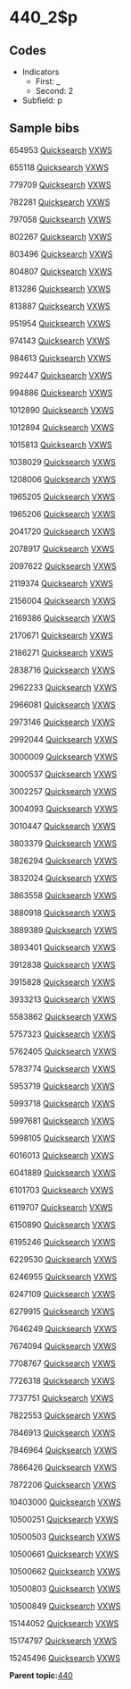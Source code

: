 # 440\_2$p

## Codes

-   Indicators
    -   First: \_
    -   Second: 2
-   Subfield: p

## Sample bibs

654953 [Quicksearch](https://search.library.yale.edu/catalog/654953) [VXWS](http://prodorbis.library.yale.edu:7014/vxws/GetHoldingsService?bibId=654953)

655118 [Quicksearch](https://search.library.yale.edu/catalog/655118) [VXWS](http://prodorbis.library.yale.edu:7014/vxws/GetHoldingsService?bibId=655118)

779709 [Quicksearch](https://search.library.yale.edu/catalog/779709) [VXWS](http://prodorbis.library.yale.edu:7014/vxws/GetHoldingsService?bibId=779709)

782281 [Quicksearch](https://search.library.yale.edu/catalog/782281) [VXWS](http://prodorbis.library.yale.edu:7014/vxws/GetHoldingsService?bibId=782281)

797058 [Quicksearch](https://search.library.yale.edu/catalog/797058) [VXWS](http://prodorbis.library.yale.edu:7014/vxws/GetHoldingsService?bibId=797058)

802267 [Quicksearch](https://search.library.yale.edu/catalog/802267) [VXWS](http://prodorbis.library.yale.edu:7014/vxws/GetHoldingsService?bibId=802267)

803496 [Quicksearch](https://search.library.yale.edu/catalog/803496) [VXWS](http://prodorbis.library.yale.edu:7014/vxws/GetHoldingsService?bibId=803496)

804807 [Quicksearch](https://search.library.yale.edu/catalog/804807) [VXWS](http://prodorbis.library.yale.edu:7014/vxws/GetHoldingsService?bibId=804807)

813286 [Quicksearch](https://search.library.yale.edu/catalog/813286) [VXWS](http://prodorbis.library.yale.edu:7014/vxws/GetHoldingsService?bibId=813286)

813887 [Quicksearch](https://search.library.yale.edu/catalog/813887) [VXWS](http://prodorbis.library.yale.edu:7014/vxws/GetHoldingsService?bibId=813887)

951954 [Quicksearch](https://search.library.yale.edu/catalog/951954) [VXWS](http://prodorbis.library.yale.edu:7014/vxws/GetHoldingsService?bibId=951954)

974143 [Quicksearch](https://search.library.yale.edu/catalog/974143) [VXWS](http://prodorbis.library.yale.edu:7014/vxws/GetHoldingsService?bibId=974143)

984613 [Quicksearch](https://search.library.yale.edu/catalog/984613) [VXWS](http://prodorbis.library.yale.edu:7014/vxws/GetHoldingsService?bibId=984613)

992447 [Quicksearch](https://search.library.yale.edu/catalog/992447) [VXWS](http://prodorbis.library.yale.edu:7014/vxws/GetHoldingsService?bibId=992447)

994886 [Quicksearch](https://search.library.yale.edu/catalog/994886) [VXWS](http://prodorbis.library.yale.edu:7014/vxws/GetHoldingsService?bibId=994886)

1012890 [Quicksearch](https://search.library.yale.edu/catalog/1012890) [VXWS](http://prodorbis.library.yale.edu:7014/vxws/GetHoldingsService?bibId=1012890)

1012894 [Quicksearch](https://search.library.yale.edu/catalog/1012894) [VXWS](http://prodorbis.library.yale.edu:7014/vxws/GetHoldingsService?bibId=1012894)

1015813 [Quicksearch](https://search.library.yale.edu/catalog/1015813) [VXWS](http://prodorbis.library.yale.edu:7014/vxws/GetHoldingsService?bibId=1015813)

1038029 [Quicksearch](https://search.library.yale.edu/catalog/1038029) [VXWS](http://prodorbis.library.yale.edu:7014/vxws/GetHoldingsService?bibId=1038029)

1208006 [Quicksearch](https://search.library.yale.edu/catalog/1208006) [VXWS](http://prodorbis.library.yale.edu:7014/vxws/GetHoldingsService?bibId=1208006)

1965205 [Quicksearch](https://search.library.yale.edu/catalog/1965205) [VXWS](http://prodorbis.library.yale.edu:7014/vxws/GetHoldingsService?bibId=1965205)

1965206 [Quicksearch](https://search.library.yale.edu/catalog/1965206) [VXWS](http://prodorbis.library.yale.edu:7014/vxws/GetHoldingsService?bibId=1965206)

2041720 [Quicksearch](https://search.library.yale.edu/catalog/2041720) [VXWS](http://prodorbis.library.yale.edu:7014/vxws/GetHoldingsService?bibId=2041720)

2078917 [Quicksearch](https://search.library.yale.edu/catalog/2078917) [VXWS](http://prodorbis.library.yale.edu:7014/vxws/GetHoldingsService?bibId=2078917)

2097622 [Quicksearch](https://search.library.yale.edu/catalog/2097622) [VXWS](http://prodorbis.library.yale.edu:7014/vxws/GetHoldingsService?bibId=2097622)

2119374 [Quicksearch](https://search.library.yale.edu/catalog/2119374) [VXWS](http://prodorbis.library.yale.edu:7014/vxws/GetHoldingsService?bibId=2119374)

2156004 [Quicksearch](https://search.library.yale.edu/catalog/2156004) [VXWS](http://prodorbis.library.yale.edu:7014/vxws/GetHoldingsService?bibId=2156004)

2169386 [Quicksearch](https://search.library.yale.edu/catalog/2169386) [VXWS](http://prodorbis.library.yale.edu:7014/vxws/GetHoldingsService?bibId=2169386)

2170671 [Quicksearch](https://search.library.yale.edu/catalog/2170671) [VXWS](http://prodorbis.library.yale.edu:7014/vxws/GetHoldingsService?bibId=2170671)

2186271 [Quicksearch](https://search.library.yale.edu/catalog/2186271) [VXWS](http://prodorbis.library.yale.edu:7014/vxws/GetHoldingsService?bibId=2186271)

2838716 [Quicksearch](https://search.library.yale.edu/catalog/2838716) [VXWS](http://prodorbis.library.yale.edu:7014/vxws/GetHoldingsService?bibId=2838716)

2962233 [Quicksearch](https://search.library.yale.edu/catalog/2962233) [VXWS](http://prodorbis.library.yale.edu:7014/vxws/GetHoldingsService?bibId=2962233)

2966081 [Quicksearch](https://search.library.yale.edu/catalog/2966081) [VXWS](http://prodorbis.library.yale.edu:7014/vxws/GetHoldingsService?bibId=2966081)

2973146 [Quicksearch](https://search.library.yale.edu/catalog/2973146) [VXWS](http://prodorbis.library.yale.edu:7014/vxws/GetHoldingsService?bibId=2973146)

2992044 [Quicksearch](https://search.library.yale.edu/catalog/2992044) [VXWS](http://prodorbis.library.yale.edu:7014/vxws/GetHoldingsService?bibId=2992044)

3000009 [Quicksearch](https://search.library.yale.edu/catalog/3000009) [VXWS](http://prodorbis.library.yale.edu:7014/vxws/GetHoldingsService?bibId=3000009)

3000537 [Quicksearch](https://search.library.yale.edu/catalog/3000537) [VXWS](http://prodorbis.library.yale.edu:7014/vxws/GetHoldingsService?bibId=3000537)

3002257 [Quicksearch](https://search.library.yale.edu/catalog/3002257) [VXWS](http://prodorbis.library.yale.edu:7014/vxws/GetHoldingsService?bibId=3002257)

3004093 [Quicksearch](https://search.library.yale.edu/catalog/3004093) [VXWS](http://prodorbis.library.yale.edu:7014/vxws/GetHoldingsService?bibId=3004093)

3010447 [Quicksearch](https://search.library.yale.edu/catalog/3010447) [VXWS](http://prodorbis.library.yale.edu:7014/vxws/GetHoldingsService?bibId=3010447)

3803379 [Quicksearch](https://search.library.yale.edu/catalog/3803379) [VXWS](http://prodorbis.library.yale.edu:7014/vxws/GetHoldingsService?bibId=3803379)

3826294 [Quicksearch](https://search.library.yale.edu/catalog/3826294) [VXWS](http://prodorbis.library.yale.edu:7014/vxws/GetHoldingsService?bibId=3826294)

3832024 [Quicksearch](https://search.library.yale.edu/catalog/3832024) [VXWS](http://prodorbis.library.yale.edu:7014/vxws/GetHoldingsService?bibId=3832024)

3863558 [Quicksearch](https://search.library.yale.edu/catalog/3863558) [VXWS](http://prodorbis.library.yale.edu:7014/vxws/GetHoldingsService?bibId=3863558)

3880918 [Quicksearch](https://search.library.yale.edu/catalog/3880918) [VXWS](http://prodorbis.library.yale.edu:7014/vxws/GetHoldingsService?bibId=3880918)

3889389 [Quicksearch](https://search.library.yale.edu/catalog/3889389) [VXWS](http://prodorbis.library.yale.edu:7014/vxws/GetHoldingsService?bibId=3889389)

3893401 [Quicksearch](https://search.library.yale.edu/catalog/3893401) [VXWS](http://prodorbis.library.yale.edu:7014/vxws/GetHoldingsService?bibId=3893401)

3912838 [Quicksearch](https://search.library.yale.edu/catalog/3912838) [VXWS](http://prodorbis.library.yale.edu:7014/vxws/GetHoldingsService?bibId=3912838)

3915828 [Quicksearch](https://search.library.yale.edu/catalog/3915828) [VXWS](http://prodorbis.library.yale.edu:7014/vxws/GetHoldingsService?bibId=3915828)

3933213 [Quicksearch](https://search.library.yale.edu/catalog/3933213) [VXWS](http://prodorbis.library.yale.edu:7014/vxws/GetHoldingsService?bibId=3933213)

5583862 [Quicksearch](https://search.library.yale.edu/catalog/5583862) [VXWS](http://prodorbis.library.yale.edu:7014/vxws/GetHoldingsService?bibId=5583862)

5757323 [Quicksearch](https://search.library.yale.edu/catalog/5757323) [VXWS](http://prodorbis.library.yale.edu:7014/vxws/GetHoldingsService?bibId=5757323)

5762405 [Quicksearch](https://search.library.yale.edu/catalog/5762405) [VXWS](http://prodorbis.library.yale.edu:7014/vxws/GetHoldingsService?bibId=5762405)

5783774 [Quicksearch](https://search.library.yale.edu/catalog/5783774) [VXWS](http://prodorbis.library.yale.edu:7014/vxws/GetHoldingsService?bibId=5783774)

5953719 [Quicksearch](https://search.library.yale.edu/catalog/5953719) [VXWS](http://prodorbis.library.yale.edu:7014/vxws/GetHoldingsService?bibId=5953719)

5993718 [Quicksearch](https://search.library.yale.edu/catalog/5993718) [VXWS](http://prodorbis.library.yale.edu:7014/vxws/GetHoldingsService?bibId=5993718)

5997681 [Quicksearch](https://search.library.yale.edu/catalog/5997681) [VXWS](http://prodorbis.library.yale.edu:7014/vxws/GetHoldingsService?bibId=5997681)

5998105 [Quicksearch](https://search.library.yale.edu/catalog/5998105) [VXWS](http://prodorbis.library.yale.edu:7014/vxws/GetHoldingsService?bibId=5998105)

6016013 [Quicksearch](https://search.library.yale.edu/catalog/6016013) [VXWS](http://prodorbis.library.yale.edu:7014/vxws/GetHoldingsService?bibId=6016013)

6041889 [Quicksearch](https://search.library.yale.edu/catalog/6041889) [VXWS](http://prodorbis.library.yale.edu:7014/vxws/GetHoldingsService?bibId=6041889)

6101703 [Quicksearch](https://search.library.yale.edu/catalog/6101703) [VXWS](http://prodorbis.library.yale.edu:7014/vxws/GetHoldingsService?bibId=6101703)

6119707 [Quicksearch](https://search.library.yale.edu/catalog/6119707) [VXWS](http://prodorbis.library.yale.edu:7014/vxws/GetHoldingsService?bibId=6119707)

6150890 [Quicksearch](https://search.library.yale.edu/catalog/6150890) [VXWS](http://prodorbis.library.yale.edu:7014/vxws/GetHoldingsService?bibId=6150890)

6195246 [Quicksearch](https://search.library.yale.edu/catalog/6195246) [VXWS](http://prodorbis.library.yale.edu:7014/vxws/GetHoldingsService?bibId=6195246)

6229530 [Quicksearch](https://search.library.yale.edu/catalog/6229530) [VXWS](http://prodorbis.library.yale.edu:7014/vxws/GetHoldingsService?bibId=6229530)

6246955 [Quicksearch](https://search.library.yale.edu/catalog/6246955) [VXWS](http://prodorbis.library.yale.edu:7014/vxws/GetHoldingsService?bibId=6246955)

6247109 [Quicksearch](https://search.library.yale.edu/catalog/6247109) [VXWS](http://prodorbis.library.yale.edu:7014/vxws/GetHoldingsService?bibId=6247109)

6279915 [Quicksearch](https://search.library.yale.edu/catalog/6279915) [VXWS](http://prodorbis.library.yale.edu:7014/vxws/GetHoldingsService?bibId=6279915)

7646249 [Quicksearch](https://search.library.yale.edu/catalog/7646249) [VXWS](http://prodorbis.library.yale.edu:7014/vxws/GetHoldingsService?bibId=7646249)

7674094 [Quicksearch](https://search.library.yale.edu/catalog/7674094) [VXWS](http://prodorbis.library.yale.edu:7014/vxws/GetHoldingsService?bibId=7674094)

7708767 [Quicksearch](https://search.library.yale.edu/catalog/7708767) [VXWS](http://prodorbis.library.yale.edu:7014/vxws/GetHoldingsService?bibId=7708767)

7726318 [Quicksearch](https://search.library.yale.edu/catalog/7726318) [VXWS](http://prodorbis.library.yale.edu:7014/vxws/GetHoldingsService?bibId=7726318)

7737751 [Quicksearch](https://search.library.yale.edu/catalog/7737751) [VXWS](http://prodorbis.library.yale.edu:7014/vxws/GetHoldingsService?bibId=7737751)

7822553 [Quicksearch](https://search.library.yale.edu/catalog/7822553) [VXWS](http://prodorbis.library.yale.edu:7014/vxws/GetHoldingsService?bibId=7822553)

7846913 [Quicksearch](https://search.library.yale.edu/catalog/7846913) [VXWS](http://prodorbis.library.yale.edu:7014/vxws/GetHoldingsService?bibId=7846913)

7846964 [Quicksearch](https://search.library.yale.edu/catalog/7846964) [VXWS](http://prodorbis.library.yale.edu:7014/vxws/GetHoldingsService?bibId=7846964)

7866426 [Quicksearch](https://search.library.yale.edu/catalog/7866426) [VXWS](http://prodorbis.library.yale.edu:7014/vxws/GetHoldingsService?bibId=7866426)

7872206 [Quicksearch](https://search.library.yale.edu/catalog/7872206) [VXWS](http://prodorbis.library.yale.edu:7014/vxws/GetHoldingsService?bibId=7872206)

10403000 [Quicksearch](https://search.library.yale.edu/catalog/10403000) [VXWS](http://prodorbis.library.yale.edu:7014/vxws/GetHoldingsService?bibId=10403000)

10500251 [Quicksearch](https://search.library.yale.edu/catalog/10500251) [VXWS](http://prodorbis.library.yale.edu:7014/vxws/GetHoldingsService?bibId=10500251)

10500503 [Quicksearch](https://search.library.yale.edu/catalog/10500503) [VXWS](http://prodorbis.library.yale.edu:7014/vxws/GetHoldingsService?bibId=10500503)

10500661 [Quicksearch](https://search.library.yale.edu/catalog/10500661) [VXWS](http://prodorbis.library.yale.edu:7014/vxws/GetHoldingsService?bibId=10500661)

10500662 [Quicksearch](https://search.library.yale.edu/catalog/10500662) [VXWS](http://prodorbis.library.yale.edu:7014/vxws/GetHoldingsService?bibId=10500662)

10500803 [Quicksearch](https://search.library.yale.edu/catalog/10500803) [VXWS](http://prodorbis.library.yale.edu:7014/vxws/GetHoldingsService?bibId=10500803)

10500849 [Quicksearch](https://search.library.yale.edu/catalog/10500849) [VXWS](http://prodorbis.library.yale.edu:7014/vxws/GetHoldingsService?bibId=10500849)

15144052 [Quicksearch](https://search.library.yale.edu/catalog/15144052) [VXWS](http://prodorbis.library.yale.edu:7014/vxws/GetHoldingsService?bibId=15144052)

15174797 [Quicksearch](https://search.library.yale.edu/catalog/15174797) [VXWS](http://prodorbis.library.yale.edu:7014/vxws/GetHoldingsService?bibId=15174797)

15245496 [Quicksearch](https://search.library.yale.edu/catalog/15245496) [VXWS](http://prodorbis.library.yale.edu:7014/vxws/GetHoldingsService?bibId=15245496)

**Parent topic:**[440](../../tags/440/440.md)

